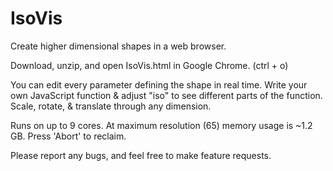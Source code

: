 # IsoVis
Create higher dimensional shapes in a web browser.

Download, unzip, and open IsoVis.html in Google Chrome. (ctrl + o)

You can edit every parameter defining the shape in real time. Write your own JavaScript function & adjust "iso" to see different parts of the function. Scale, rotate, & translate through any dimension.

Runs on up to 9 cores. At maximum resolution (65) memory usage is ~1.2 GB. Press 'Abort' to reclaim.

Please report any bugs, and feel free to make feature requests.
